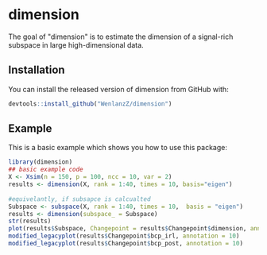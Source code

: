 # dimension

<!-- badges: start -->
<!-- badges: end -->

The goal of "dimension" is to estimate the dimension of a signal-rich subspace in large high-dimensional data.

## Installation

You can install the released version of dimension from GitHub with:

``` r
devtools::install_github("WenlanzZ/dimension")
```

## Example

This is a basic example which shows you how to use this package:

``` r
library(dimension)
## basic example code
X <- Xsim(n = 150, p = 100, ncc = 10, var = 2)
results <- dimension(X, rank = 1:40, times = 10, basis="eigen")
 
#equivelantly, if subsapce is calcualted
Subspace <- subspace(X, rank = 1:40, times = 10,  basis = "eigen")
results <- dimension(subspace_ = Subspace)
str(results)
plot(results$Subspace, Changepoint = results$Changepoint$dimension, annotation = 10)
modified_legacyplot(results$Changepoint$bcp_irl, annotation = 10)
modified_legacyplot(results$Changepoint$bcp_post, annotation = 10)
```

